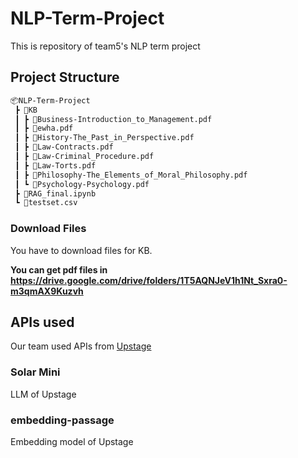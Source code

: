 # NLP-Term-Project
This is repository of team5's NLP term project
## Project Structure

```bash
📦NLP-Term-Project
 ┣ 📂KB
 ┃ ┣ 📜Business-Introduction_to_Management.pdf
 ┃ ┣ 📜ewha.pdf
 ┃ ┣ 📜History-The_Past_in_Perspective.pdf
 ┃ ┣ 📜Law-Contracts.pdf
 ┃ ┣ 📜Law-Criminal_Procedure.pdf
 ┃ ┣ 📜Law-Torts.pdf
 ┃ ┣ 📜Philosophy-The_Elements_of_Moral_Philosophy.pdf
 ┃ ┗ 📜Psychology-Psychology.pdf
 ┣ 📜RAG_final.ipynb
 ┗ 📜testset.csv
```
### Download Files
You have to download files for KB.

**You can get pdf files in https://drive.google.com/drive/folders/1T5AQNJeV1h1Nt_Sxra0-m3qmAX9Kuzvh**

## APIs used
Our team used APIs from <a href="https://www.upstage.ai/">Upstage</a>
### Solar Mini
LLM of Upstage
### embedding-passage
Embedding model of Upstage
